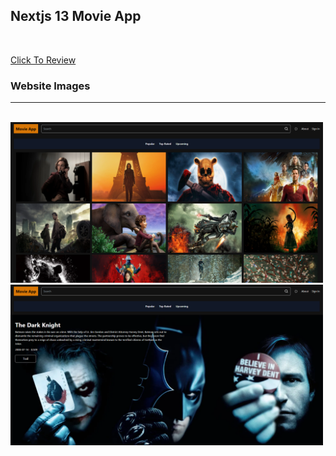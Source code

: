 ## Nextjs 13 Movie App
<br/>

[Click To Review](https://next-js-movie-app-lilac.vercel.app/)

### Website Images

<hr/>
<br/>

<img src="assets/img1next.png"  width="500" />
<br/>
<img src="assets/img-2next.png"  width="500" />
